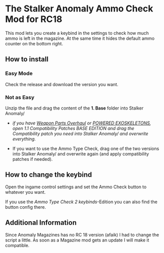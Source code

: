 # The Stalker Anomaly **Ammo Check** Mod for RC18 #

This mod lets you create a keybind in the settings to check how much ammo is left in the magazine. At the same time it hides the default ammo counter on the bottom right.

## How to install ##
### Easy Mode ###
Check the release and download the version you want.

### Not as Easy ###
Unzip the file and drag the content of the **1. Base** folder into Stalker Anomaly/
* *if you have [Weapon Parts Overhaul](https://www.moddb.com/mods/stalker-anomaly/addons/weapon-parts-overhaul) or [POWERED EXOSKELETONS](https://www.moddb.com/mods/stalker-anomaly/addons/exo-u5),*
*open 1.1 Compatibility Patches BASE EDITION and drag the Compatibility patch you need into Stalker Anomaly/ and overwrite everything.*

* If you want to use the Ammo Type Check, drag one of the two versions into Stalker Anomaly/ and overwrite again (and apply compatibility patches if needed).


## How to change the keybind ##
Open the ingame control settings and set the Ammo Check button to whatever you want.

If you use the *Ammo Type Check 2 keybinds*-Edition you can also find the button config there.

## Additional Information ##

Since Anomaly Magazines has no RC 18 version (afaik) I had to change the script a little. As soon as a Magazine mod gets an update I will make it compatible.
